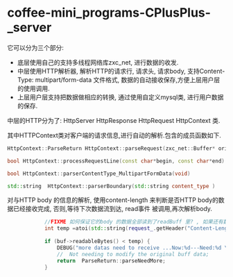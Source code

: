# coffee-mini_programs-CPlusPlus-_server

它可以分为三个部分: 

- 底层使用自己的支持多线程网络库zxc_net, 进行数据的收发. 
- 中层使用HTTP解析器, 解析HTTP的请求行, 请求头, 请求body, 支持Content-Type: multipart/form-data 文件格式, 数据的自动接收保存,方便上层用户层的使用调用. 
- 上层用户层支持把数据做相应的转换, 通过使用自定义mysql类, 进行用户数据的保存.

中层的HTTP分为了: HttpServer HttpResponse  HttpRequest  HttpContext 类. 

其中HTTPContext类对客户端的请求信息,进行自动的解析.包含的成员函数如下. 
```C++
HttpContext::ParseReturn HttpContext::parseRequest(zxc_net::Buffer* original_buf)

bool HttpContext::processRequestLine(const char*begin, const char*end)

bool HttpContext::parserContentType_MultipartFormData(void)

std::string  HttpContext::parserBoundary(std::string content_type ) 

```

对与HTTP body 的信息的解析, 使用content-length 来判断是否HTTP body的数据已经接收完成, 否则,等待下次数据流到达, read事件
被调用,再次解析body. 
```C++
			//FIXME 如何保证它的body 的数据全部读到了readBuff 里? , 如果还有数据在路上该怎么办 ? 
			int temp =atoi(std::string(request_.getHeader("Content-Length") != std::string("") ? request_.getHeader("Content-Length") : request_.getHeader("content-length")).c_str() );
			
			if (buf->readableBytes() < temp) {
				DEBUG("more datas need to receive ...Now:%d---Need:%d \n",buf->readableBytes(),temp);
				//  Not needing to modify the original buff data;
				return  ParseReturn::parseNeedMore;
			}

```


